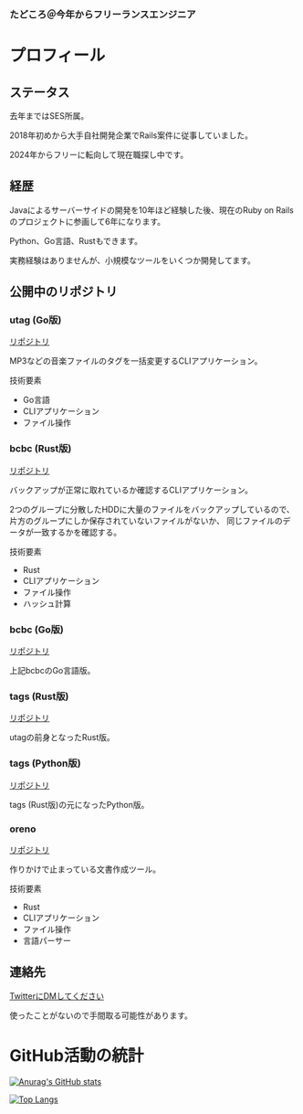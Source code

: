 ### たどころ＠今年からフリーランスエンジニア

# プロフィール

## ステータス

去年まではSES所属。

2018年初めから大手自社開発企業でRails案件に従事していました。

2024年からフリーに転向して現在職探し中です。

## 経歴

Javaによるサーバーサイドの開発を10年ほど経験した後、現在のRuby on Railsのプロジェクトに参画して6年になります。

Python、Go言語、Rustもできます。

実務経験はありませんが、小規模なツールをいくつか開発してます。

## 公開中のリポジトリ

### utag (Go版)

[リポジトリ](https://github.com/solidcopy/utag_go)

MP3などの音楽ファイルのタグを一括変更するCLIアプリケーション。

技術要素

- Go言語
- CLIアプリケーション
- ファイル操作

### bcbc (Rust版)

[リポジトリ](https://github.com/solidcopy/bcbc_rust)

バックアップが正常に取れているか確認するCLIアプリケーション。

2つのグループに分散したHDDに大量のファイルをバックアップしているので、
片方のグループにしか保存されていないファイルがないか、
同じファイルのデータが一致するかを確認する。

技術要素
- Rust
- CLIアプリケーション
- ファイル操作
- ハッシュ計算

### bcbc (Go版)

[リポジトリ](https://github.com/solidcopy/bcbc)

上記bcbcのGo言語版。

### tags (Rust版)

[リポジトリ](https://github.com/solidcopy/rust-tags)

utagの前身となったRust版。

### tags (Python版)

[リポジトリ](https://github.com/solidcopy/tags)

tags (Rust版)の元になったPython版。

### oreno

[リポジトリ](https://github.com/solidcopy/oreno)

作りかけで止まっている文書作成ツール。

技術要素

- Rust
- CLIアプリケーション
- ファイル操作
- 言語パーサー

## 連絡先

[TwitterにDMしてください](https://twitter.com/solidcopy_net)

使ったことがないので手間取る可能性があります。

# GitHub活動の統計

[![Anurag's GitHub stats](https://github-readme-stats.vercel.app/api?username=solidcopy&theme=tokyonight)](https://github.com/anuraghazra/github-readme-stats)

[![Top Langs](https://github-readme-stats.vercel.app/api/top-langs/?username=solidcopy&theme=tokyonight)](https://github.com/anuraghazra/github-readme-stats)

<!--
**solidcopy/solidcopy** is a ✨ _special_ ✨ repository because its `README.md` (this file) appears on your GitHub profile.

Here are some ideas to get you started:

- 🔭 I’m currently working on ...
- 🌱 I’m currently learning ...
- 👯 I’m looking to collaborate on ...
- 🤔 I’m looking for help with ...
- 💬 Ask me about ...
- 📫 How to reach me: ...
- 😄 Pronouns: ...
- ⚡ Fun fact: ...
-->
